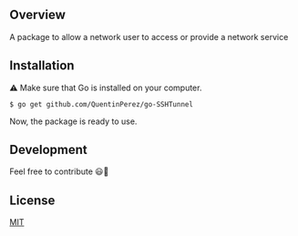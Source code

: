 ## Overview

A package to allow a network user to access or provide a network service

## Installation

:warning: Make sure that Go is installed on your computer.

```shell
$ go get github.com/QuentinPerez/go-SSHTunnel
```

Now, the package is ready to use.


## Development

Feel free to contribute :smiley::beers:

## License

[MIT](https://github.com/QuentinPerez/go-SSHTunnel/blob/master/LICENSE)
